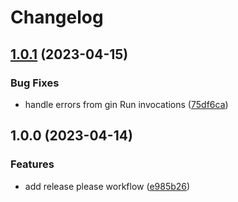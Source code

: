 # Changelog

## [1.0.1](https://github.com/mholtzscher/fun-with-monorepos/compare/v1.0.0...v1.0.1) (2023-04-15)


### Bug Fixes

* handle errors from gin Run invocations ([75df6ca](https://github.com/mholtzscher/fun-with-monorepos/commit/75df6ca54037e2615a226680a75dc184d12a0eca))

## 1.0.0 (2023-04-14)


### Features

* add release please workflow ([e985b26](https://github.com/mholtzscher/fun-with-monorepos/commit/e985b264350917f86b10c8aff744168bc4b3579a))
